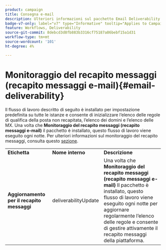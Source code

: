 ```yaml
---
product: campaign
title: Consegna e-mail
description: Ulteriori informazioni sul pacchetto Email Deliverability
badge-v7-only: label="v7" type="Informative" tooltip="Applies to Campaign Classic v7 only"
feature: Workflows, Deliverability
source-git-commit: 8debcd3d8fb883b3316cf75187a86bebf15a1d31
workflow-type: tm+mt
source-wordcount: '101'
ht-degree: 4%

---
```



# Monitoraggio del recapito messaggi (recapito messaggi e-mail){#email-deliverability}



Il flusso di lavoro descritto di seguito è installato per impostazione predefinita su tutte le istanze e consente di inizializzare l’elenco delle regole di qualifica della posta non recapitata, l’elenco dei domini e l’elenco delle MX. Una volta che **Monitoraggio del recapito messaggi (recapito messaggi e-mail)** il pacchetto è installato, questo flusso di lavoro viene eseguito ogni notte. Per ulteriori informazioni sul monitoraggio del recapito messaggi, consulta questo [sezione](../../delivery/using/about-deliverability.md).

<table> 
 <tbody> 
  <tr> 
   <td> <strong>Etichetta</strong><br /> </td> 
   <td> <strong>Nome interno</strong><br /> </td> 
   <td> <strong>Descrizione</strong><br /> </td> 
  </tr> 
  <tr> 
   <td> <strong>Aggiornamento per il recapito messaggi</strong><br /> </td> 
   <td> <span class="uicontrol">deliverabilityUpdate</span> <br /> </td> 
   <td>  Una volta che <strong>Monitoraggio del recapito messaggi (recapito messaggi e-mail)</strong> Il pacchetto è installato, questo flusso di lavoro viene eseguito ogni notte per aggiornare regolarmente l’elenco delle regole e consente di gestire attivamente il recapito messaggi della piattaforma.<br /> </td> 
  </tr> 
 </tbody> 
</table>


